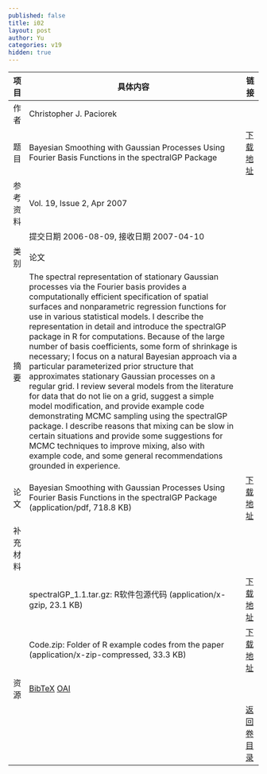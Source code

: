 ```yaml
---
published: false
title: i02
layout: post
author: Yu
categories: v19
hidden: true
---
```


| 项目 | 具体内容 | 链接 |
|---:|---|---|
| 作者 | Christopher J. Paciorek| |
| 题目 |Bayesian Smoothing with Gaussian Processes Using Fourier Basis Functions in the spectralGP Package | [下载地址](http://www.jstatsoft.org/v19/i02/paper) |
| 参考资料 |Vol. 19, Issue 2, Apr 2007 | |
| | 提交日期 2006-08-09, 接收日期 2007-04-10| | 
| 类别 | 论文| |
| 摘要 | The spectral representation of stationary Gaussian processes via the Fourier basis provides a computationally efficient specification of spatial surfaces and nonparametric regression functions for use in various statistical models. I describe the representation in detail and introduce the spectralGP package in R for computations. Because of the large number of basis coefficients, some form of shrinkage is necessary; I focus on a natural Bayesian approach via a particular parameterized prior structure that approximates stationary Gaussian processes on a regular grid. I review several models from the literature for data that do not lie on a grid, suggest a simple model modification, and provide example code demonstrating MCMC sampling using the spectralGP package. I describe reasons that mixing can be slow in certain situations and provide some suggestions for MCMC techniques to improve mixing, also with example code, and some general recommendations grounded in experience.| |
| 论文 | Bayesian Smoothing with Gaussian Processes Using Fourier Basis Functions in the spectralGP Package  (application/pdf, 718.8 KB)| [下载地址](http://www.jstatsoft.org/v19/i02/paper) |
| 补充材料 | | |
| |spectralGP_1.1.tar.gz: R软件包源代码  (application/x-gzip, 23.1 KB)|  [下载地址](http://www.jstatsoft.org/v19/i02/supp/1) |
| |Code.zip: Folder of R example codes from the paper  (application/x-zip-compressed, 33.3 KB)|  [下载地址](http://www.jstatsoft.org/v19/i02/supp/2) |
| 资源 | [BibTeX](http://www.jstatsoft.org/v19/i02/bibtex) [OAI](http://www.jstatsoft.org/oai?verb=GetRecord&identifier=oai.jstatsoft/v19/i02&prefix=oai_dc)| |
| |  | [返回卷目录]({{site.baseurl}}/volume/v19.html) |